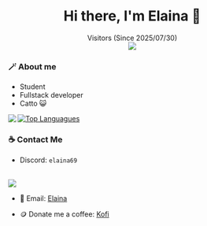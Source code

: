 <h1 align="center">Hi there, I'm Elaina 👋</h1>
<p align="center">
<!--   <img src="" /> -->
</p>
<p align="center">
Visitors (Since 2025/07/30)<br>
<img src="https://count.getloli.com/@Elaina69?name=Elaina69Profile&theme=booru-lewd&padding=7&offset=0&align=center&scale=1.7&pixelated=1&darkmode=auto" />
</p>

### 🪄 About me
- Student
- Fullstack developer
- Catto 😺

<img align="left" src="https://github-readme-stats-one-bice.vercel.app/api?username=Elaina69&theme=tokyonight&show_icons=true&hide_border=true&bg_color=00000000&include_all_commits=true" />

[![Top Languagues](https://github-readme-stats-one-bice.vercel.app/api/top-langs/?username=Elaina69&theme=tokyonight&show_icons=true&hide_border=true&bg_color=00000000)]()

### ☕ Contact Me

- Discord: `elaina69`
<br>
<a href="https://discord.com/users/689073511142391835"><img src="https://lanyard.kyrie25.dev/api/689073511142391835?gradient=e4c2b3&theme=dark&imgStyle=circle&hideNameplate=false&hideTimestamp=false&hideBadges=false&hideActivity=true&animatedDecoration=true&showDisplayName=true&hideDecoration=true&hideStatus=false&hideClan=false&hideProfile=false&hideSpotify=true" /></a>
<br>

- 📧 Email: [Elaina](mailto:vipnoxhd123@gmail.com)

- 🪙 Donate me a coffee: [Kofi](https://ko-fi.com/elainadacatto)
